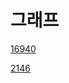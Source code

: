 
# 그래프

[16940](https://www.acmicpc.net/problem/16940)

[2146](https://www.acmicpc.net/problem/2146)
